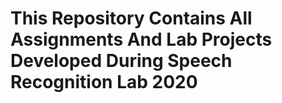 # This Repository Contains All Assignments And Lab Projects Developed During Speech Recognition Lab 2020